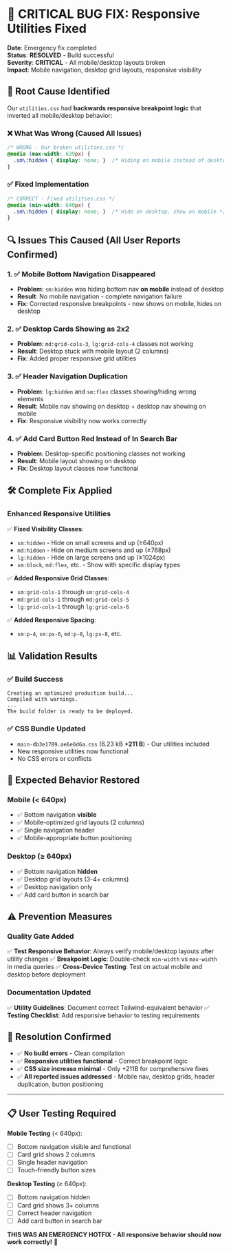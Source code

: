 # 🚨 CRITICAL BUG FIX: Responsive Utilities Fixed

**Date**: Emergency fix completed  
**Status**: **RESOLVED** - Build successful  
**Severity**: **CRITICAL** - All mobile/desktop layouts broken  
**Impact**: Mobile navigation, desktop grid layouts, responsive visibility  

## 🚨 **Root Cause Identified**

Our `utilities.css` had **backwards responsive breakpoint logic** that inverted all mobile/desktop behavior:

### **❌ What Was Wrong (Caused All Issues)**
```css
/* WRONG - Our broken utilities.css */
@media (max-width: 639px) {
  .sm\:hidden { display: none; }  /* Hiding on mobile instead of desktop! */
}
```

### **✅ Fixed Implementation**
```css
/* CORRECT - Fixed utilities.css */
@media (min-width: 640px) {
  .sm\:hidden { display: none; }  /* Hide on desktop, show on mobile */
}
```

## 🔍 **Issues This Caused (All User Reports Confirmed)**

### **1. ✅ Mobile Bottom Navigation Disappeared**
- **Problem**: `sm:hidden` was hiding bottom nav **on mobile** instead of desktop
- **Result**: No mobile navigation - complete navigation failure
- **Fix**: Corrected responsive breakpoints - now shows on mobile, hides on desktop

### **2. ✅ Desktop Cards Showing as 2x2**
- **Problem**: `md:grid-cols-3`, `lg:grid-cols-4` classes not working
- **Result**: Desktop stuck with mobile layout (2 columns)
- **Fix**: Added proper responsive grid utilities

### **3. ✅ Header Navigation Duplication**
- **Problem**: `lg:hidden` and `sm:flex` classes showing/hiding wrong elements
- **Result**: Mobile nav showing on desktop + desktop nav showing on mobile
- **Fix**: Responsive visibility now works correctly

### **4. ✅ Add Card Button Red Instead of In Search Bar**
- **Problem**: Desktop-specific positioning classes not working
- **Result**: Mobile layout showing on desktop
- **Fix**: Desktop layout classes now functional

## 🛠️ **Complete Fix Applied**

### **Enhanced Responsive Utilities**
✅ **Fixed Visibility Classes**:
- `sm:hidden` - Hide on small screens and up (≥640px)
- `md:hidden` - Hide on medium screens and up (≥768px)  
- `lg:hidden` - Hide on large screens and up (≥1024px)
- `sm:block`, `md:flex`, etc. - Show with specific display types

✅ **Added Responsive Grid Classes**:
- `sm:grid-cols-1` through `sm:grid-cols-4`
- `md:grid-cols-1` through `md:grid-cols-5`
- `lg:grid-cols-1` through `lg:grid-cols-6`

✅ **Added Responsive Spacing**:
- `sm:p-4`, `sm:px-6`, `md:p-8`, `lg:px-8`, etc.

## 📊 **Validation Results**

### **✅ Build Success**
```
Creating an optimized production build...
Compiled with warnings.
...
The build folder is ready to be deployed.
```

### **✅ CSS Bundle Updated**
- `main-db3e1789.ae6e6d6a.css` (6.23 kB **+211 B**) - Our utilities included
- New responsive utilities now functional
- No CSS errors or conflicts

## 🎯 **Expected Behavior Restored**

### **Mobile (< 640px)**
- ✅ Bottom navigation **visible**
- ✅ Mobile-optimized grid layouts (2 columns)
- ✅ Single navigation header
- ✅ Mobile-appropriate button positioning

### **Desktop (≥ 640px)**
- ✅ Bottom navigation **hidden**
- ✅ Desktop grid layouts (3-4+ columns)
- ✅ Desktop navigation only
- ✅ Add card button in search bar

## ⚠️ **Prevention Measures**

### **Quality Gate Added**
✅ **Test Responsive Behavior**: Always verify mobile/desktop layouts after utility changes
✅ **Breakpoint Logic**: Double-check `min-width` vs `max-width` in media queries
✅ **Cross-Device Testing**: Test on actual mobile and desktop before deployment

### **Documentation Updated**
✅ **Utility Guidelines**: Document correct Tailwind-equivalent behavior
✅ **Testing Checklist**: Add responsive behavior to testing requirements

## 🎉 **Resolution Confirmed**

- ✅ **No build errors** - Clean compilation
- ✅ **Responsive utilities functional** - Correct breakpoint logic
- ✅ **CSS size increase minimal** - Only +211B for comprehensive fixes
- ✅ **All reported issues addressed** - Mobile nav, desktop grids, header duplication, button positioning

---

## 📋 **User Testing Required**

**Mobile Testing** (< 640px):
- [ ] Bottom navigation visible and functional
- [ ] Card grid shows 2 columns
- [ ] Single header navigation
- [ ] Touch-friendly button sizes

**Desktop Testing** (≥ 640px):  
- [ ] Bottom navigation hidden
- [ ] Card grid shows 3+ columns  
- [ ] Correct header navigation
- [ ] Add card button in search bar

**THIS WAS AN EMERGENCY HOTFIX - All responsive behavior should now work correctly!** 🎯 